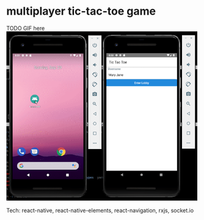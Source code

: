 # multiplayer tic-tac-toe game

TODO GIF here
<kbd>
  <img src="https://raw.githubusercontent.com/tberghuis/tictactoe-rn/master/screencast.gif" width="500" >
</kbd>

Tech: react-native, react-native-elements, react-navigation, rxjs, socket.io
